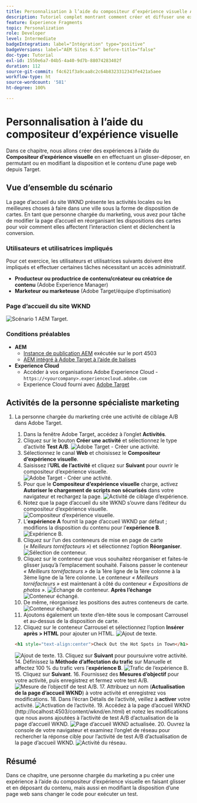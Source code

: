```yaml
---
title: Personnalisation à l’aide du compositeur d’expérience visuelle Adobe Target
description: Tutoriel complet montrant comment créer et diffuser une expérience personnalisée à l’aide du compositeur d’expérience visuelle (VEC) Adobe Target.
feature: Experience Fragments
topic: Personalization
role: Developer
level: Intermediate
badgeIntegration: label="Intégration" type="positive"
badgeVersions: label="AEM Sites 6.5" before-title="false"
doc-type: Tutorial
exl-id: 1550e6a7-04b5-4a40-9d7b-88074283402f
duration: 112
source-git-commit: f4c621f3a9caa8c2c64b8323312343fe421a5aee
workflow-type: ht
source-wordcount: '581'
ht-degree: 100%

---
```


# Personnalisation à l’aide du compositeur d’expérience visuelle

Dans ce chapitre, nous allons créer des expériences à l’aide du **Compositeur d’expérience visuelle** en en effectuant un glisser-déposer, en permutant ou en modifiant la disposition et le contenu d’une page web depuis Target.

## Vue d’ensemble du scénario

La page d’accueil du site WKND présente les activités locales ou les meilleures choses à faire dans une ville sous la forme de disposition de cartes. En tant que personne chargée du marketing, vous avez pour tâche de modifier la page d’accueil en réorganisant les dispositions des cartes pour voir comment elles affectent l’interaction client et déclenchent la conversion.

### Utilisateurs et utilisatrices impliqués

Pour cet exercice, les utilisateurs et utilisatrices suivants doivent être impliqués et effectuer certaines tâches nécessitant un accès administratif.

* **Producteur ou productrice de contenu/créateur ou créatrice de contenu** (Adobe Experience Manager)
* **Marketeur ou marketeuse** (Adobe Target/équipe d’optimisation)

### Page d’accueil du site WKND

![Scénario 1 AEM Target.](assets/personalization-use-case-3/aem-target-use-case-3.png)

### Conditions préalables

* **AEM**
   * [Instance de publication AEM](./implementation.md#getting-aem) exécutée sur le port 4503
   * [AEM intégré à Adobe Target à l’aide de balises](./using-launch-adobe-io.md#aem-target-using-launch-by-adobe)
* **Experience Cloud**
   * Accéder à vos organisations Adobe Experience Cloud - `https://<yourcompany>.experiencecloud.adobe.com`
   * Experience Cloud fourni avec [Adobe Target](https://experiencecloud.adobe.com)

## Activités de la personne spécialiste marketing

1. La personne chargée du marketing crée une activité de ciblage A/B dans Adobe Target.
   1. Dans la fenêtre Adobe Target, accédez à l’onglet **Activités**.
   2. Cliquez sur le bouton **Créer une activité** et sélectionnez le type d’activité **Test A/B**.
      ![Adobe Target - Créer une activité.](assets/personalization-use-case-2/create-ab-activity.png)
   3. Sélectionnez le canal **Web** et choisissez le **Compositeur d’expérience visuelle**.
   4. Saisissez l’**URL de l’activité** et cliquez sur **Suivant** pour ouvrir le compositeur d’expérience visuelle.
      ![Adobe Target - Créer une activité.](assets/personalization-use-case-2/create-activity-ab-name.png)
   5. Pour que le **Compositeur d’expérience visuelle** charge, activez **Autoriser le chargement de scripts non sécurisés** dans votre navigateur et rechargez la page.
      ![Activité de ciblage d’expérience.](assets/personalization-use-case-1/load-unsafe-scripts.png)
   6. Notez que la page d’accueil du site WKND s’ouvre dans l’éditeur du compositeur d’expérience visuelle.
      ![Compositeur d’expérience visuelle.](assets/personalization-use-case-2/vec.png)
   7. L’**expérience A** fournit la page d’accueil WKND par défaut ; modifions la disposition du contenu pour l’**expérience B**.
      ![Expérience B.](assets/personalization-use-case-3/use-case3-experience-b.png)
   8. Cliquez sur l’un des conteneurs de mise en page de carte (*« Meilleurs torréfacteurs »*) et sélectionnez l’option **Réorganiser**.
      ![Sélection de conteneur.](assets/personalization-use-case-3/container-selection.png)
   9. Cliquez sur le conteneur que vous souhaitez réorganiser et faites-le glisser jusqu’à l’emplacement souhaité. Faisons passer le conteneur *« Meilleurs torréfacteurs »* de la 1ère ligne de la 1ère colonne à la 3ème ligne de la 1ère colonne. Le conteneur *« Meilleurs torréfacteurs »* est maintenant à côté du conteneur *« Expositions de photos »*.
      ![Échange de conteneur.](assets/personalization-use-case-3/container-swap.png)
      **Après l’échange**
      ![Conteneur échangé.](assets/personalization-use-case-3/after-swap-1-3.png)
   10. De même, réorganisez les positions des autres conteneurs de carte.
      ![Conteneur échangé.](assets/personalization-use-case-3/after-swap-all.png)
   11. Ajoutons également un texte d’en-tête sous le composant Carrousel et au-dessus de la disposition de carte.
   12. Cliquez sur le conteneur Carrousel et sélectionnez l’option **Insérer après > HTML** pour ajouter un HTML.
      ![Ajout de texte.](assets/personalization-use-case-3/add-text.png)

      ```html
      <h1 style="text-align:center">Check Out the Hot Spots in Town</h1>
      ```

      ![Ajout de texte.](assets/personalization-use-case-3/after-changes.png)
   13. Cliquez sur **Suivant** pour poursuivre votre activité.
   14. Définissez la **Méthode d’affectation du trafic** sur Manuelle et affectez 100 % du trafic vers l’**expérience B**.
      ![Trafic de l’expérience B.](assets/personalization-use-case-2/traffic.png)
   15. Cliquez sur **Suivant**.
   16. Fournissez des **Mesures d’objectif** pour votre activité, puis enregistrez et fermez votre test A/B.
      ![Mesure de l’objectif de test A/B.](assets/personalization-use-case-2/goal-metric.png)
   17. Attribuez un nom (**Actualisation de la page d’accueil WKND**) à votre activité et enregistrez vos modifications.
   18. Dans l’écran Détails de l’activité, veillez à **activer** votre activité.
      ![Activation de l’activité.](assets/personalization-use-case-3/save-activity.png)
   19. Accédez à la page d’accueil WKND (http://localhost:4503/content/wknd/en.html) et notez les modifications que nous avons ajoutées à l’activité de test A/B d’actualisation de la page d’accueil WKND.
      ![Page d’accueil WKND actualisée.](assets/personalization-use-case-3/activity-result.png)
   20. Ouvrez la console de votre navigateur et examinez l’onglet de réseau pour rechercher la réponse cible pour l’activité de test A/B d’actualisation de la page d’accueil WKND.
      ![Activité du réseau.](assets/personalization-use-case-3/activity-result.png)

## Résumé

Dans ce chapitre, une personne chargée du marketing a pu créer une expérience à l’aide du compositeur d’expérience visuelle en faisant glisser et en déposant du contenu, mais aussi en modifiant la disposition d’une page web sans changer le code pour exécuter un test.
